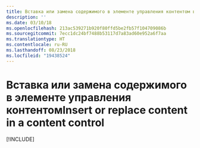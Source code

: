 ```yaml
---
title: Вставка или замена содержимого в элементе управления контентом в документах Word
description: ''
ms.date: 03/10/18
ms.openlocfilehash: 213ac539271b920f80ffd5be2fb57f104709086b
ms.sourcegitcommit: 7ecc1dc24bf7488b53117d7a83ad60e952a6f7aa
ms.translationtype: HT
ms.contentlocale: ru-RU
ms.lasthandoff: 08/23/2018
ms.locfileid: "19438524"
---
```

# <a name="insert-or-replace-content-in-a-content-control"></a><span data-ttu-id="79749-102">Вставка или замена содержимого в элементе управления контентом</span><span class="sxs-lookup"><span data-stu-id="79749-102">Insert or replace content in a content control</span></span>

[!INCLUDE[](../includes/word-tutorial-content-control.md)]
